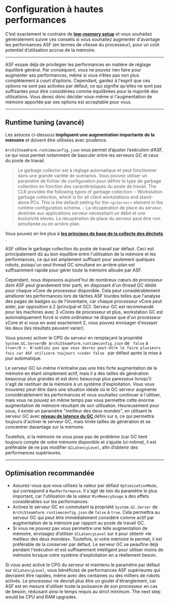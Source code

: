 # Configuration à hautes performances

C’est exactement le contraire de **[low-memory setup](https://github.com/JustArchiNET/ArchiSteamFarm/wiki/Low-memory-setup)** et vous souhaitez généralement suivre ces conseils si vous souhaitez augmenter d'avantage les performances ASF (en termes de vitesse du processeur), pour un coût potentiel d’utilisation accrue de la mémoire.

* * *

ASF essaie déjà de privilégier les performances en matière de réglage équilibré général. Par conséquent, vous ne pouvez rien faire pour augmenter ses performances, même si vous n’êtes pas non plus complètement à court d’options. Cependant, gardez à l'esprit que ces options ne sont pas activées par défaut, ce qui signifie qu'elles ne sont pas suffisantes pour être considérées comme équilibrées pour la majorité des utilisations. Vous devez donc décider vous-même si l'augmentation de mémoire apportée par ses options est acceptable pour vous.

* * *

## Runtime tuning (avancé)

Les astuces ci-dessous **impliquent une augmentation importante de la mémoire** et doivent être utilisées avec prudence.

`ArchiSteamFarm.runtimeconfig.json` vous permet d’ajuster l’exécution d’ASF, ce qui vous permet notamment de basculer entre les serveurs GC et ceux du poste de travail.

> Le garbage collector est à réglage automatique et peut fonctionner dans une grande variété de scénarios. Vous pouvez utiliser un paramètre de fichier de configuration pour définir le type de garbage collection en fonction des caractéristiques du poste de travail. The CLR provides the following types of garbage collection: - Workstation garbage collection, which is for all client workstations and stand-alone PCs. This is the default setting for the `<gcServer>` element in the runtime configuration schema. - La récupération de place du serveur, destinée aux applications serveur nécessitant un débit et une évolutivité élevés. La récupération de place du serveur peut être non simultanée ou en arrière-plan.

Vous pouvez en lire plus à **[ les principes de base de la collecte des déchets ](https://docs.microsoft.com/en-us/dotnet/standard/garbage-collection/fundamentals)**.

ASF utilise le garbage collection du poste de travail par défaut. Ceci est principalement dû au bon équilibre entre l'utilisation de la mémoire et les performances, ce qui est amplement suffisant pour seulement quelques robots, puisqu'un seul thread GC simultané en arrière-plan est suffisamment rapide pour gérer toute la mémoire allouée par ASF.

Cependant, nous disposons aujourd'hui de nombreux cœurs de processeur dont ASF peut grandement tirer parti, en disposant d'un thread GC dédié pour chaque vCore de processeur disponible. Cela peut considérablement améliorer les performances lors de tâches ASF lourdes telles que l'analyse des pages de badges ou de l'inventaire, car chaque processeur vCore peut aider, par opposition à 2 (principal et GC). Serveur GC est recommandé pour les machines avec 3 vCores de processeur et plus, workstation GC est automatiquement forcé si votre ordinateur ne dispose que d'un processeur vCore et si vous en avez exactement 2, vous pouvez envisager d'essayer les deux (les résultats peuvent varier).

Vous pouvez activer le CPG du serveur en remplaçant la propriété ` System.GC.Server `de` ArchiSteamFarm.runtimeconfig.json` de ` false` à `true</0 >. N'oubliez pas que vous devrez peut-être le faire plusieurs fois car ASF utilisera toujours <code> false ` par défaut après la mise à jour automatique.

Le serveur GC lui-même n'entraîne pas une très forte augmentation de la mémoire en étant simplement actif, mais il a des tailles de génération beaucoup plus grandes et est donc beaucoup plus paresseux lorsqu'il s'agit de restituer de la mémoire à un système d'exploitation. Vous vous trouverez peut-être dans une situation idéale où le GC serveur augmente considérablement les performances et vous souhaitez continuer à l'utiliser, mais vous ne pouvez en même temps pas vous permettre cette énorme augmentation de mémoire résultant de son utilisation. Heureusement pour vous, il existe un paramètre "meilleur des deux mondes", en utilisant le serveur GC avec **[ niveau de latence du GC ](https://github.com/JustArchiNET/ArchiSteamFarm/wiki/Low-memory-setup#gclatencylevel)** défini sur ` 0 `, ce qui permettra toujours d'activer le serveur GC, mais limite tailles de génération et se concentrer davantage sur la mémoire.

Toutefois, si la mémoire ne vous pose pas de problème (car GC tient toujours compte de votre mémoire disponible et s’ajuste lui-même), il est préférable de ne pas modifier `GCLatencyLevel`, afin d’obtenir des performances supérieures.

* * *

## Optimisation recommandée

- Assurez-vous que vous utilisez la valeur par défaut `OptimizationMode`, qui correspond à `MaxPerformance`. Il s'agit de loin du paramètre le plus important, car l'utilisation de la valeur `MinMemoryUsage` a des effets considérables sur les performances.
- Activez le serveur GC en commutant la propriété ` System.GC.Server ` de ` ArchiSteamFarm.runtimeconfig.json ` de ` false ` à ` true `. Cela permettra au serveur GC qui peut être immédiatement considéré comme actif par augmentation de la mémoire par rapport au poste de travail GC.
- Si vous ne pouvez pas vous permettre une telle augmentation de mémoire, envisagez d’utiliser ` GCLatencyLevel ` sur ` 0 ` pour obtenir «le meilleur des deux mondes». Toutefois, si votre mémoire le permet, il est préférable de la conserver par défaut. Le serveur GC se peaufine déjà pendant l'exécution et est suffisamment intelligent pour utiliser moins de mémoire lorsque votre système d'exploitation en a réellement besoin.

Si vous avez activé le CPG du serveur et maintenu le paramètre par défaut sur ` GCLatencyLevel `, vous bénéficiez de performances ASF supérieures qui devraient être rapides, même avec des centaines ou des milliers de robots activés. Le processeur ne devrait plus être un goulet d'étranglement, car ASF est en mesure d'utiliser toute la puissance de son processeur en cas de besoin, réduisant ainsi le temps requis au strict minimum. The next step would be CPU and RAM upgrades.